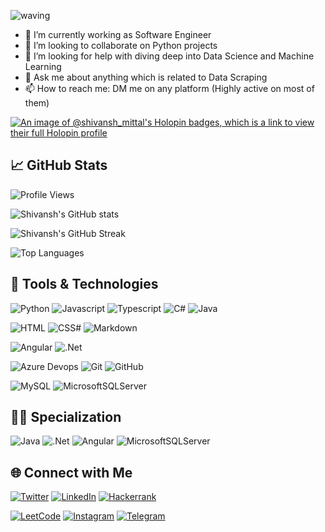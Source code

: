 ![waving](https://capsule-render.vercel.app/api?type=waving&height=200&text=Shivansh%20Mittal%20&fontAlignY=40&color=gradient)

<!--
**Shivansh-Mittal/Shivansh-Mittal** is a ✨ _special_ ✨ repository because its `README.md` (this file) appears on your GitHub profile.

Here are some ideas to get you started:
-->

- 🔭 I’m currently working as Software Engineer
- 👯 I’m looking to collaborate on Python projects
- 🤔 I’m looking for help with diving deep into Data Science and Machine Learning
- 💬 Ask me about anything which is related to Data Scraping
- 📫 How to reach me: DM me on any platform (Highly active on most of them)

[![An image of @shivansh_mittal's Holopin badges, which is a link to view their full Holopin profile](https://holopin.me/shivansh_mittal)](https://holopin.io/@shivansh_mittal)

## 📈 GitHub Stats

![Profile Views](https://komarev.com/ghpvc/?username=Shivansh-Mittal&color=c792ea&style=plastic&label=PROFILE+VIEWS)

![Shivansh's GitHub stats](https://github-readme-stats.vercel.app/api?username=Shivansh-Mittal&show_icons=true&theme=nightowl)

![Shivansh's GitHub Streak](http://github-readme-streak-stats.herokuapp.com?user=Shivansh-Mittal&theme=nightowl&date_format=j%20M%5B%20Y%5D)

![Top Languages](https://github-readme-stats-john-fotis.vercel.app/api/top-langs/?username=Shivansh-Mittal&layout=compact&theme=cobalt&langs_count=10)

<div>

## 🚀 Tools & Technologies

![Python](https://img.shields.io/badge/Python-3776AB?style=for-the-badge&logo=python&logoColor=white)
![Javascript](https://img.shields.io/badge/JavaScript-F7DF1E?style=for-the-badge&logo=javascript&logoColor=black)
![Typescript](https://img.shields.io/badge/TypeScript-007ACC?style=for-the-badge&logo=typescript&logoColor=white)
![C#](https://img.shields.io/badge/C%23-239120?style=for-the-badge&logo=c-sharp&logoColor=white)
![Java](https://img.shields.io/badge/Java-ED8B00?style=for-the-badge&logo=https://hrcdn.net/fcore/assets/badges/java-9d05b1f559.svg&logoColor=white)

![HTML](https://img.shields.io/badge/HTML5-E34F26?style=for-the-badge&logo=html5&logoColor=white)
![CSS#](https://img.shields.io/badge/CSS3-1572B6?style=for-the-badge&logo=css3&logoColor=white)
![Markdown](https://img.shields.io/badge/Markdown-000000?style=for-the-badge&logo=markdown&logoColor=white)
<!-- ![Sass](https://img.shields.io/badge/Sass-CC6699?style=for-the-badge&logo=sass&logoColor=white) -->

<!-- ![MongoDB](https://img.shields.io/badge/MongoDB-4EA94B?style=for-the-badge&logo=mongodb&logoColor=white) -->
<!-- ![Express.js](https://img.shields.io/badge/express.js-%23404d59.svg?style=for-the-badge&logo=express&logoColor=%2361DAFB) -->
<!-- ![Nodejs](https://img.shields.io/badge/Node.js-43853D?style=for-the-badge&logo=node.js&logoColor=white) -->
![Angular](<https://img.shields.io/badge/Angular-DD0031?style=for-the-badge&logo=angular&logoColor=white>)
![.Net](https://img.shields.io/badge/.NET-5C2D91?style=for-the-badge&logo=.net&logoColor=white)

<!-- ![Django](https://img.shields.io/badge/Django-092E20?style=for-the-badge&logo=django&logoColor=white) -->
<!-- ![Docker](https://img.shields.io/badge/docker-%230db7ed.svg?style=for-the-badge&logo=docker&logoColor=white) -->
![Azure Devops](https://img.shields.io/badge/Azure_DevOps-0078D7?style=for-the-badge&logo=azure-devops&logoColor=white)
![Git](https://img.shields.io/badge/git-%23F05033.svg?style=for-the-badge&logo=git&logoColor=white)
![GitHub](https://img.shields.io/badge/GitHub-100000?style=for-the-badge&logo=github&logoColor=white)

![MySQL](<https://img.shields.io/badge/MySQL-00000F?style=for-the-badge&logo=mysql&logoColor=white>)
![MicrosoftSQLServer](https://img.shields.io/badge/Microsoft%20SQL%20Sever-CC2927?style=for-the-badge&logo=microsoft%20sql%20server&logoColor=white)

## 🕵️‍♂️ Specialization

![Java](https://img.shields.io/badge/Java-ED8B00?style=for-the-badge&logo=https://hrcdn.net/fcore/assets/badges/java-9d05b1f559.svg&logoColor=white)
![.Net](https://img.shields.io/badge/.NET-5C2D91?style=for-the-badge&logo=.net&logoColor=white)
![Angular](<https://img.shields.io/badge/Angular-DD0031?style=for-the-badge&logo=angular&logoColor=white>)
![MicrosoftSQLServer](https://img.shields.io/badge/Microsoft%20SQL%20Sever-CC2927?style=for-the-badge&logo=microsoft%20sql%20server&logoColor=white)

## 🌐 Connect with Me 

[![Twitter](https://img.shields.io/badge/Twitter-1DA1F2?style=for-the-badge&logo=twitter&logoColor=white)][1] 
[![LinkedIn](https://img.shields.io/badge/linkedin-%230077B5.svg?style=for-the-badge&logo=linkedin&logoColor=white)][2] 
[![Hackerrank](https://img.shields.io/badge/Hackerrank-008000?style=for-the-badge&logo=HackerRank&logoColor=white)][3] 

[![LeetCode](https://img.shields.io/badge/dynamic/json?style=for-the-badge&labelColor=black&color=%23ffa116&label=Solved&query=solvedOverTotal&url=https%3A%2F%2Fleetcode-badge.vercel.app%2Fapi%2Fusers%2Fshivanshmittal&logo=leetcode&logoColor=yellow)][4] 
[![Instagram](https://img.shields.io/badge/Instagram-%23E4405F.svg?style=for-the-badge&logo=Instagram&logoColor=white)][5] 
[![Telegram](https://img.shields.io/badge/Telegram-1DA1F2?style=for-the-badge&logo=telegram&logoColor=white)][6]

[1]: https://twitter.com/M_Shivansh_20
[2]: https://www.linkedin.com/in/shivansh-mittal-2ab3b41a5/
[3]: https://www.hackerrank.com/shivanshmittal34
[4]: https://leetcode.com/shivanshmittal/
[5]: https://www.instagram.com/the_shivansh_mittal_/
[6]: https://telegram.me/the_Shivansh_Mittal
  

</div>
